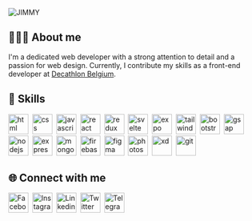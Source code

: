 ![JIMMY](https://github.com/jimmycabuy/jimmycabuy/assets/102294421/db2dadd1-a2dc-4eac-8776-e92c59faf9f0)

## 👨🏽‍💻 About me
I'm a dedicated web developer with a strong attention to detail and a passion for web design. Currently, I contribute my skills
as a front-end developer at [Decathlon Belgium](https://www.decathlon.be/fr/splashpage/).

## 🎯 Skills
<p align="left">
    <a href="https://www.w3schools.com/html/" target="_blank"><img src="https://github-production-user-asset-6210df.s3.amazonaws.com/102294421/247117533-05e09eb0-1f03-4d05-bb9d-44acd4c995a9.png" alt="html" height="40" /></a>&nbsp;
    <a href="https://www.w3schools.com/css/" target="_blank"><img src="https://github-production-user-asset-6210df.s3.amazonaws.com/102294421/247117536-6770edd2-8c8e-4f1d-ad30-6c2b4ac66dc8.png" alt="css" height="40" /></a>&nbsp;
    <a href="https://www.w3schools.com/js/" target="_blank"><img src="https://github-production-user-asset-6210df.s3.amazonaws.com/102294421/247117539-fd53a559-2aa8-4d3e-bef9-622e6f792ef4.png" alt="javascript" height="40" /></a>&nbsp;
    <a href="https://react.dev/" target="_blank"><img src="https://github-production-user-asset-6210df.s3.amazonaws.com/102294421/247117543-fb88340b-2416-4d2e-8512-e5aabec12758.png" alt="react" height="40" /></a>&nbsp;
    <a href="https://redux.js.org/" target="_blank"><img src="https://github-production-user-asset-6210df.s3.amazonaws.com/102294421/247117546-147a5407-d4a4-4c58-be03-d3b98a31e581.png" alt="redux" height="40" /></a>&nbsp;
    <a href="https://svelte.dev/" target="_blank"><img src="https://github-production-user-asset-6210df.s3.amazonaws.com/102294421/247117550-6a6c7295-7523-4ad9-a428-1bd0346a57e5.png" alt="svelte" height="40" /></a>&nbsp;
    <a href="https://docs.expo.dev/" target="_blank"><img src="https://github-production-user-asset-6210df.s3.amazonaws.com/102294421/247117551-9fa5fcac-23ac-4881-a366-3dda3fc1b2d1.png" alt="expo" height="40" /></a>&nbsp;
    <a href="https://tailwindcss.com/" target="_blank"><img src="https://github-production-user-asset-6210df.s3.amazonaws.com/102294421/247117554-b478e008-062f-4ce9-84e6-ccd5672ecec6.png" alt="tailwind" height="40" /></a>&nbsp;
    <a href="https://getbootstrap.com/" target="_blank"><img src="https://github-production-user-asset-6210df.s3.amazonaws.com/102294421/247117556-160260e8-e7f5-4728-b4cd-4272719f75e6.png" alt="bootstrap" height="40" /></a>&nbsp;
    <a href="https://gsap.com/" target="_blank"><img src="https://github-production-user-asset-6210df.s3.amazonaws.com/102294421/277683907-13847e44-1793-4dd7-b2cd-8a99049cb247.png" alt="gsap" height="40" /></a>&nbsp;
    <a href="https://nodejs.org/en" target="_blank"><img src="https://github-production-user-asset-6210df.s3.amazonaws.com/102294421/247117557-c9d3dd19-8af6-49c0-9806-e417fe43323c.png" alt="nodejs" height="40" /></a>&nbsp;
    <a href="https://expressjs.com/" target="_blank"><img src="https://github-production-user-asset-6210df.s3.amazonaws.com/102294421/247117558-1ac73b71-67f5-4d3c-b13e-ffcda3e4ea2e.png" alt="express" height="40" /></a>&nbsp;
    <a href="https://www.mongodb.com/" target="_blank"><img src="https://github-production-user-asset-6210df.s3.amazonaws.com/102294421/247117560-b98fb364-8b22-4f52-b476-afc3a8472fd1.png" alt="mongodb" height="40" /></a>&nbsp;
    <a href="https://firebase.google.com/docs" target="_blank"><img src="https://github-production-user-asset-6210df.s3.amazonaws.com/102294421/259666432-5fe88328-8e3c-46d6-b3d7-e32ce5bb9a71.png" alt="firebase" height="40" /></a>&nbsp;    
    <a href="https://www.figma.com/" target="_blank"><img src="https://github-production-user-asset-6210df.s3.amazonaws.com/102294421/247117562-fef24e49-8d9b-46be-94e8-ea3d790f8cdf.png" alt="figma" height="40" /></a>&nbsp;
    <a href="https://www.adobe.com/be_fr/products/photoshop/landpb.html" target="_blank"><img src="https://github-production-user-asset-6210df.s3.amazonaws.com/102294421/247117565-ffbd8176-22e4-4514-9197-a774dfc54a93.png" alt="photoshop" height="40" /></a>&nbsp;
    <a href="https://helpx.adobe.com/be_fr/xd/get-started.html" target="_blank"><img src="https://github-production-user-asset-6210df.s3.amazonaws.com/102294421/247117567-79edf905-79d5-44bc-b1c8-f6658d61d619.png" alt="xd" height="40" /></a>&nbsp;
    <a href="https://git-scm.com/" target="_blank"><img src="https://github-production-user-asset-6210df.s3.amazonaws.com/102294421/247117571-88fc095d-9f14-4499-b359-094d3a4b780f.png" alt="git" height="40" /></a>&nbsp;
</p>

## 🌐 Connect with me

<p align="left">
    <a href="https://www.facebook.com/jimmycabuy/" target="_blank"><img src="https://github-production-user-asset-6210df.s3.amazonaws.com/102294421/247119215-35236422-c39b-496d-83cd-7ee3c5a28a5d.png" alt="Facebook" height="40" /></a>&nbsp;
    <a href="https://www.instagram.com/jimmycabuy/" target="_blank"><img src="https://github-production-user-asset-6210df.s3.amazonaws.com/102294421/247119221-6f01b9e8-3edc-45b6-adae-eee199d0d992.png" alt="Instagram" height="40" /></a>&nbsp;
    <a href="https://www.linkedin.com/in/jimmycabuy/" target="_blank"><img src="https://github-production-user-asset-6210df.s3.amazonaws.com/102294421/247120693-a2220961-bee1-4c2f-bd2d-252217713733.png" alt="Linkedin" height="40" /></a>&nbsp;
    <a href="https://www.twitter.com/jimmycabuy/" target="_blank"><img src="https://github-production-user-asset-6210df.s3.amazonaws.com/102294421/277682984-b61bc59a-5964-427b-97c7-3b6ddb8297ba.png" alt="Twitter" height="40" /></a>&nbsp;
    <a href="https://t.me/jimmycabuy/" target="_blank"><img src="https://github-production-user-asset-6210df.s3.amazonaws.com/102294421/247119227-94b24478-58c8-4e19-b86d-6867197e69b6.png" alt="Telegram" height="40" /></a>&nbsp;
</p>
